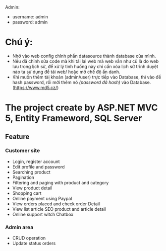﻿﻿Admin: 
- username: admin <br/>
- password: admin

# Chú ý:

- Nhớ vào web config chỉnh phần datasource thành database của mình.
- Nếu đã chỉnh sửa code mà khi tải lại web mà web vẫn như cũ là do web lưu trong lịch sử, để xử lý tình huống này chỉ cần xóa lịch sử trình duyệt nào ta sử dụng để tải web/ hoặc mở chế độ ẩn danh.
- Khi muốn thêm tài khoản (admin/user) trực tiếp vào Database, thì vào để hash password, rồi mới thêm nó _(password đã hash)_ vào Database. (https://www.md5.cz/)

# The project create by ASP.NET MVC 5, Entity Frameword, SQL Server

## Feature
### Customer site
-   Login, register account
-   Edit profile and password
-   Searching product
-   Pagination
-   Filtering and paging with product and category
-   View product detail
-   Shopping cart
-   Online payment using Paypal
-   View orders placed  and check order Detail
-   View list article SEO product and article detail
-   Online support witch Chatbox
### Admin area
-   CRUD operation
-   Update status orders
